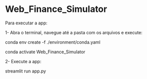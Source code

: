 # Web_Finance_Simulator
Para executar a app:

1- Abra o terminal, navegue até a pasta com os arquivos e execute:

conda env create -f ./environment/conda.yaml

conda activate Web_Finance_Simulator

2- Execute a app:

streamlit run app.py


